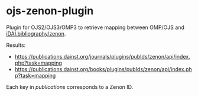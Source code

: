# ojs-zenon-plugin
Plugin for OJS2/OJS3/OMP3 to retrieve mapping between OMP/OJS and [iDAI.bibliography/zenon](https://zenon.dainst.org).

Results: 
* https://publications.dainst.org/journals/plugins/pubIds/zenon/api/index.php?task=mapping 
* https://publications.dainst.org/books/plugins/pubIds/zenon/api/index.php?task=mapping


Each key in _publications_ corresponds to a Zenon ID.
